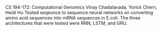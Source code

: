 CS 194-172: Computational Genomics
Vinay Chadalavada, Yorick Chern, Heidi Hu
Tested seqeunce to sequence neural networks on converting amino acid sequences into mRNA sequences in E.coli. The three architectures that were tested were RNN, LSTM, and GRU.
